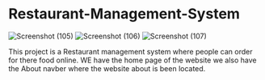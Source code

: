 # Restaurant-Management-System

![Screenshot (105)](https://github.com/Festus1914/Restaurant-Management-System/assets/116477588/b1080555-9e19-4679-afdf-2a4782098c57)
![Screenshot (106)](https://github.com/Festus1914/Restaurant-Management-System/assets/116477588/34a556a4-3d81-4e0c-85bd-bc0a111635b1)
![Screenshot (107)](https://github.com/Festus1914/Restaurant-Management-System/assets/116477588/4c318e23-d7b9-4505-aebb-773f4e1008aa)


This project is a Restaurant management system where people can order for there food online.
WE have the home page of the website
we also have the About navber where the website about is been located.
